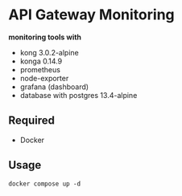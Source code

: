 # API Gateway Monitoring

**monitoring tools with**

- kong 3.0.2-alpine
- konga 0.14.9
- prometheus
- node-exporter
- grafana (dashboard)
- database with postgres 13.4-alpine

## Required

- Docker

## Usage

```
docker compose up -d
```
